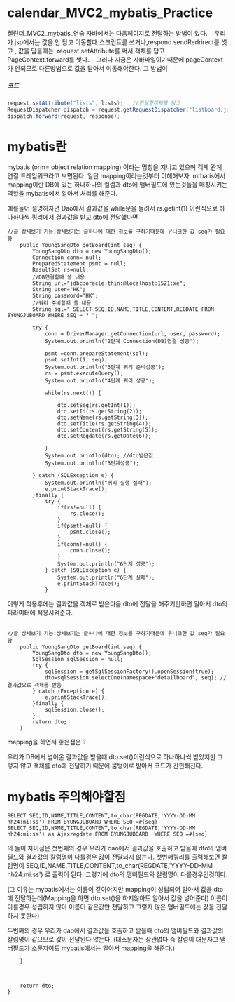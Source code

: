 ﻿# calendar_MVC2_mybatis_Practice
켈린더_MVC2_mybatis_연습
자바에서는 다음페이지로 전달하는 방법이 있다.   
우리가 jsp에서는 값을 안 담고 이동할때 스크립트를 쓰거나,respond.sendRedrirect를 썻고 , 값을 담을때는  request.setAttribute를 써서 객체를 담고 PageContext.forward를 썻다.   
그러나 지금은 자바파일이기때문에 pageContext가 안되므로 다른방법으로 값을 담아서 이동해야한다. 
그 방법이         

##### 코드
```java
request.setAttribute("lists", lists);   //전달할객체를 담고
RequestDispatcher dispatch = request.getRequestDispatcher("listboard.jsp");  //getRequestDispatcher("url") 
dispatch.forward(request, response);

```

# mybatis란
mybatis (orm= object relation mapping) 이라는 명칭을 지니고 있으며 객체 관계 연결 프레임워크라고 보면된다.
일단 mapping이라는것부터 이해해보자. 
mtbatis에서 mapping이란 DB에 있는 하나하나의 컬럼과 dto에 맴버필드에 있는것들을 매칭시키는 역할을 mybatis에서 알아서
처리를 해준다.

예를들어 설명하자면 Dao에서 결과값을  while문을 돌려서 
rs.getint(1) 이런식으로 하나하나씩 쿼리에서 결과값을 받고 dto에 전달했다면

```mybatis 적용전
//글 상세보기 기능:상세보기는 글하나에 대한 정보를 구하기때문에 유니크한 값 seq가 필요함	
	public YoungSangDto getBoard(int seq) {
		YoungSangDto dto = new YoungSangDto();
		Connection conn= null;
		PreparedStatement psmt = null;
		ResultSet rs=null;
		//DB연결할때 쓸 내용
		String url="jdbc:oracle:thin:@localhost:1521:xe";
		String user="HK";
		String password="HK";
		//쿼리 준비할때 쓸 내용
		String sql=" SELECT SEQ,ID,NAME,TITLE,CONTENT,REGDATE FROM BYUNGJUBOARD WHERE SEQ = ? ";
		
		try {
			conn = DriverManager.getConnection(url, user, password);
			System.out.println("2단계 Connection(DB)연결 성공");
			
			psmt =conn.prepareStatement(sql);
			psmt.setInt(1, seq);
			System.out.println("3단계 쿼리 준비성공");
			rs = psmt.executeQuery();
			System.out.println("4단계 쿼리 성공");
			
			while(rs.next()) {
				
				dto.setSeq(rs.getInt(1));
				dto.setId(rs.getString(2));
				dto.setName(rs.getString(3));
				dto.setTitle(rs.getString(4));
				dto.setContent(rs.getString(5));
				dto.setRegdate(rs.getDate(6));
				
			}
			System.out.println(dto); //dto받은값
			System.out.println("5단계성공");
								
		} catch (SQLException e) {
			System.out.println("쿼리 실행 실패");
			e.printStackTrace();
		}finally {
			try {
				if(rs!=null) {
					rs.close();
				}
				if(psmt!=null) {
					psmt.close();
				}
				if(conn!=null) {
					conn.close();
				}
				System.out.println("6단계 성공");
			} catch (SQLException e) {
				System.out.println("6단계 실패");
				e.printStackTrace();
			}
```

이렇게 적용후에는 결과값을 객체로 받은다음 dto에 전달을 해주기만하면 알아서 dto의 파라미터에 적용시켜준다. 

```mybatis 적용후

//글 상세보기 기능:상세보기는 글하나에 대한 정보를 구하기때문에 유니크한 값 seq가 필요함	
	public YoungSangDto getBoard(int seq) {
		YoungSangDto dto = new YoungSangDto();
		SqlSession sqlSession = null;
		try {
			sqlSession = getSqlSessionFactory().openSession(true);
			dto=sqlSession.selectOne(namespace+"detailboard", seq); //결과값으로 객체를 받음
		} catch (Exception e) {
			e.printStackTrace();
		}finally {
			sqlSession.close();
		}
		return dto;
	}

```

mapping을 하면서 좋은점은 ? 

우리가 DB에서 넘어온 결과값을 받을때 dto.set()이런식으로 하나하나씩 받았지만 그렇지 않고 객체를 dto에 전달하기 때문에 
뭄텅이로 받아서 코드가 간편해진다.

# mybatis 주의해야할점
````
SELECT SEQ,ID,NAME,TITLE,CONTENT,to_char(REGDATE,'YYYY-DD-MM hh24:mi:ss') FROM BYUNGJUBOARD WHERE SEQ =#{seq}
SELECT SEQ,ID,NAME,TITLE,CONTENT,to_char(REGDATE,'YYYY-DD-MM hh24:mi:ss') as Ajaxregdate FROM BYUNGJUBOARD  WHERE SEQ =#{seq}
````
의 둘이 차이점은 
첫번째의 경우 우리가 dao에서 결과값을 호출하고 받을때 dto의 맴버필드와 결과값의 칼럼명이 다를경우 값이 전달되지 않는다.
첫번째쿼리를 출력해보면 칼럼명이  SEQ,ID,NAME,TITLE,CONTENT,to_char(REGDATE,'YYYY-DD-MM hh24:mi:ss') 로 출력이 된다.
그렇기에 dto의 맴버필드와 칼럼명이 다를경우인것이다.

(그 이유는 mybatis에서는 이름이 같아야지만 mapping이 성립되어 알아서 값을 dto에 전달하는데(Mapping을 하면 dto.set()을 하지않아도 알아서 값을 넣어준다)
이름이 다를경우 성립하지 않아 이름이 같은값만 전달하고 그렇지 않은 맴버필드에는 값을 전달하지 못한다) 

두번째의 경우 우리가 dao에서 결과값을 호출하고 받을때 dto의 맴버필드와 결과값의 칼럼명이 같으므로 값이 전달된다 않는다.
(대소문자는 상관없다 즉 칼럼이 대문자고 맴버필드가 소문자여도 mybatis에서는 알아서 mapping을 해준다.)


			
		}
		
		
		
		return dto;
	}


